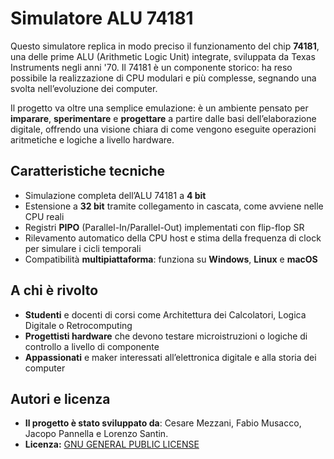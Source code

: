 # Simulatore ALU 74181

Questo simulatore replica in modo preciso il funzionamento del chip **74181**, una delle prime ALU (Arithmetic Logic Unit) integrate, sviluppata da Texas Instruments negli anni '70. Il 74181 è un componente storico: ha reso possibile la realizzazione di CPU modulari e più complesse, segnando una svolta nell’evoluzione dei computer.

Il progetto va oltre una semplice emulazione: è un ambiente pensato per **imparare**, **sperimentare** e **progettare** a partire dalle basi dell’elaborazione digitale, offrendo una visione chiara di come vengono eseguite operazioni aritmetiche e logiche a livello hardware.

## Caratteristiche tecniche

- Simulazione completa dell’ALU 74181 a **4 bit**  
- Estensione a **32 bit** tramite collegamento in cascata, come avviene nelle CPU reali  
- Registri **PIPO** (Parallel-In/Parallel-Out) implementati con flip-flop SR  
- Rilevamento automatico della CPU host e stima della frequenza di clock per simulare i cicli temporali  
- Compatibilità **multipiattaforma**: funziona su **Windows**, **Linux** e **macOS**

## A chi è rivolto

- **Studenti** e docenti di corsi come Architettura dei Calcolatori, Logica Digitale o Retrocomputing  
- **Progettisti hardware** che devono testare microistruzioni o logiche di controllo a livello di componente  
- **Appassionati** e maker interessati all’elettronica digitale e alla storia dei computer

## Autori e licenza

- **Il progetto è stato sviluppato da**: Cesare Mezzani, Fabio Musacco, Jacopo Pannella e Lorenzo Santin.
- **Licenza:** [GNU GENERAL PUBLIC LICENSE](https://github.com/PANNE008/LOGIC-SIMULATOR_ALU-74181_PANNELLA/blob/main/LICENSE)

